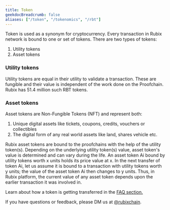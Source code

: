 ```yaml
---
title: Token
geekdocBreadcrumb: false
aliases: ["/token", "/tokenomics", "/rbt"]
---
```


Token is used as a synonym for cryptocurrency. Every transaction in Rubix network is bound to one or set of tokens. There are two types of tokens:

1. Utility tokens
2. Asset tokens

### Utility tokens
Utility tokens are equal in their utility to validate a transaction. These are fungible and their value is independent of the work done on the Proofchain. Rubix has 51.4 million such RBT tokens. 


### Asset tokens
Asset tokens are Non-Fungible Tokens (NFT) and represent both:
1. Unique digital assets like tickets, coupons, credits, vouchers or collectibles
2. The digital form of any real world assets like land, shares vehicle etc.

Rubix asset tokens are bound to the proofchains with the help of the utility token(s). Depending on the underlying utility token(s) value, asset token's value is determined and can vary during the life. An asset token Ai bound by utility tokens worth x units holds its price value at x. In the next transfer of token Ai, let us assume it is bound to a transaction with utility tokens worth y units; the value of the asset token Ai then changes to y units. Thus, in Rubix platform, the current value of any asset token depends upon the earlier transaction it was involved in.

Learn about how a token is getting transferred in the <a href="/faq/"> FAQ section.</a>

If you have questions or feedback, please DM us at [@rubixchain](http://twitter.com/rubixChain).

<!--
Our team is currently busy writing this content, we'll update the contents here soon!!
<iframe src="https://giphy.com/embed/48zjXYRwBg5IQ" width="480" height="278" frameBorder="0" class="giphy-embed" allowFullScreen></iframe>

<!-- <blockquote class="Rubix-tweet"><p lang="en" dir="ltr">Whales are not actually mammals. If Humans (land mammals) can’t drink seawater — just try it! — how can supposed sea mammals like whales stay hydrated?</p>&mdash; rubix Example (@bwatchexample) <a href="https://Rubix.com/bwatchexample/status/1353736772459532293?ref_src=twsrc%5Etfw">January 25, 2021</a></blockquote> <script async src="https://platform.Rubix.com/widgets.js" charset="utf-8"></script> -->

<!--If you have questions or feedback, please DM us at [@rubixchain](http://twitter.com/rubixChain). -->
 <!--
<br>

{{< hint info >}}

### What happens when the mining level upgrades?

Credits required to mine a RBT doubles every time the mining level increases. For example, if a node requires 32 credits to mine a RBT in level 3, then the next level requires 64 credits to mine a RBT in level 4. Hence it is reccomended to mine RBT as soon as the required credits are accumulated.

{{< expand "How to know the current level?" >}}

**Oracle:**

- Network is currently mining in `level 4` - reached on `5 th march 2022`

{{< / expand >}}
{{< / hint >}}
 -->